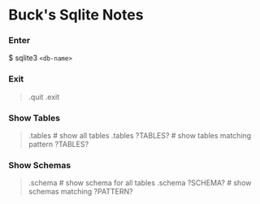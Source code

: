 # Buck's Sqlite Notes

### Enter
$ sqlite3 `<db-name>`

### Exit
>.quit
>.exit

### Show Tables
>.tables  # show all tables
>.tables ?TABLES? # show tables matching pattern ?TABLES?

### Show Schemas
>.schema  # show schema for all tables
>.schema ?SCHEMA? # show schemas matching ?PATTERN?
